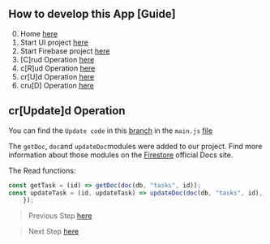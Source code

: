 ## How to develop this App [Guide]

0.  Home [here](/README.md)
1.  Start UI project [here](/00starterfiles.md)
2.  Start Firebase project [here](/01firebase.md)
3.  [C]rud Operation [here](/02create.md)
4.  c[R]ud Operation [here](/03read.md)
5.  cr[U]d Operation [here](/04update.md)
6.  cru[D] Operation [here](/05delete.md)

## cr[Update]d Operation

You can find the `Update code` in this [branch](https://github.com/carobarreirov/crud-firebase/tree/update) in the `main.js` [file](https://github.com/carobarreirov/crud-firebase/blob/update/main.js)

The `getDoc`, `doc`and `updateDoc`modules were added to our project.
Find more information about those modules on the [Firestore](https://firebase.google.com/docs/firestore/manage-data/add-data#update-data) official Docs site.

The Read functions:

```javascript
const getTask = (id) => getDoc(doc(db, "tasks", id));
const updateTask = (id, updateTask) => updateDoc(doc(db, "tasks", id), updateTask);
    });
```

> Previous Step [here](/03read.md)

> Next Step [here](/05delete.md)
